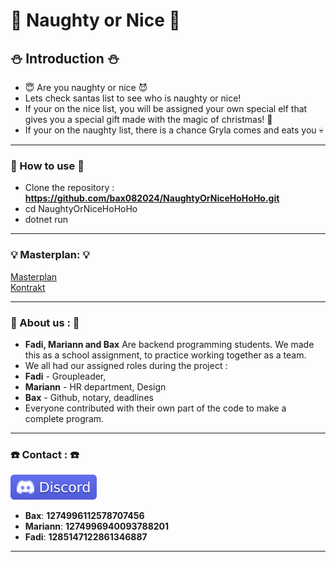 
# :santa: Naughty or Nice :santa:  

## :snowman:  Introduction  :snowman:

- :innocent:  Are you naughty or nice  :smiling_imp:
- Lets check santas list to see who is naughty or nice! 
- If your on the nice list, you will be assigned your own special elf that gives you a special gift made with the magic of christmas!  :gift:
- If your on the naughty list, there is a chance Gryla comes and eats you  :skull:

---

### :christmas_tree: How to use :christmas_tree:

- Clone the repository : **https://github.com/bax082024/NaughtyOrNiceHoHoHo.git**
- cd NaughtyOrNiceHoHoHo
- dotnet run


---

### :bulb:  Masterplan:  :bulb:

[Masterplan](/Masterplan/Prosjektuke-skisse.PNG)  
[Kontrakt](/Masterplan/ProsjektsKontrakt.txt)

---

### :shrug: About us : :shrug:
- **Fadi, Mariann and Bax** Are backend programming students.
We made this as a school assignment, to practice working together as a team.
- We all had our assigned roles during the project :
- **Fadi** - Groupleader, 
- **Mariann** - HR department, Design 
- **Bax** - Github, notary, deadlines
- Everyone contributed with their own part of the code to make a complete program.


---

### :telephone: Contact : :telephone:

![Discord](/Images/Discord.svg)

- **Bax**: **1274996112578707456**
- **Mariann**: **1274996940093788201**
- **Fadi**: **1285147122861346887**

---
